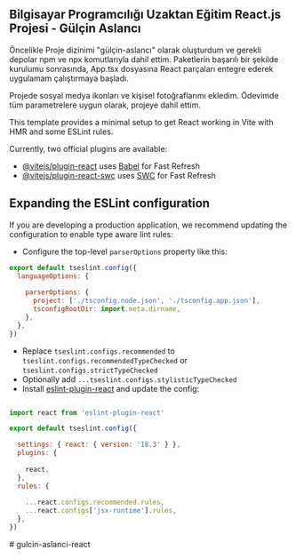    ## Bilgisayar Programcılığı Uzaktan Eğitim React.js Projesi - Gülçin Aslancı
   
   Öncelikle Proje dizinimi "gülçin-aslancı" olarak oluşturdum ve gerekli depolar npm ve npx komutlarıyla dahil ettim. Paketlerin başarılı bir şekilde kurulumu sonrasında, App.tsx dosyasına React parçaları entegre ederek uygulamam çalıştırmaya  başladı.

Projede sosyal medya ikonları ve kişisel fotoğraflarımı ekledim. Ödevimde tüm parametrelere uygun olarak, projeye dahil ettim.



This template provides a minimal setup to get React working in Vite with HMR and some ESLint rules.

Currently, two official plugins are available:

- [@vitejs/plugin-react](https://github.com/vitejs/vite-plugin-react/blob/main/packages/plugin-react/README.md) uses [Babel](https://babeljs.io/) for Fast Refresh
- [@vitejs/plugin-react-swc](https://github.com/vitejs/vite-plugin-react-swc) uses [SWC](https://swc.rs/) for Fast Refresh

## Expanding the ESLint configuration

If you are developing a production application, we recommend updating the configuration to enable type aware lint rules:

- Configure the top-level `parserOptions` property like this:

```js
export default tseslint.config({
  languageOptions: {
    
    parserOptions: {
      project: ['./tsconfig.node.json', './tsconfig.app.json'],
      tsconfigRootDir: import.meta.dirname,
    },
  },
})
```

- Replace `tseslint.configs.recommended` to `tseslint.configs.recommendedTypeChecked` or `tseslint.configs.strictTypeChecked`
- Optionally add `...tseslint.configs.stylisticTypeChecked`
- Install [eslint-plugin-react](https://github.com/jsx-eslint/eslint-plugin-react) and update the config:

```js

import react from 'eslint-plugin-react'

export default tseslint.config({

  settings: { react: { version: '18.3' } },
  plugins: {
  
    react,
  },
  rules: {
    
    ...react.configs.recommended.rules,
    ...react.configs['jsx-runtime'].rules,
  },
})
```
#   g u l c i n - a s l a n c i - r e a c t 
 
 
